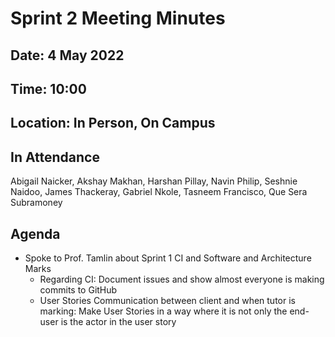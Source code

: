 # Sprint 2 Meeting Minutes

## Date: 4 May 2022
## Time: 10:00
## Location: In Person, On Campus
## In Attendance
Abigail Naicker, Akshay Makhan, Harshan Pillay, Navin Philip, Seshnie Naidoo, James Thackeray, Gabriel Nkole, Tasneem Francisco, Que Sera Subramoney

## Agenda

* Spoke to Prof. Tamlin about Sprint 1 CI and Software and Architecture Marks
  * Regarding CI: Document issues and show almost everyone is making commits to GitHub
  * User Stories Communication between client and when tutor is marking: Make User Stories in a way where it is not only the end-user is the actor in the user story
